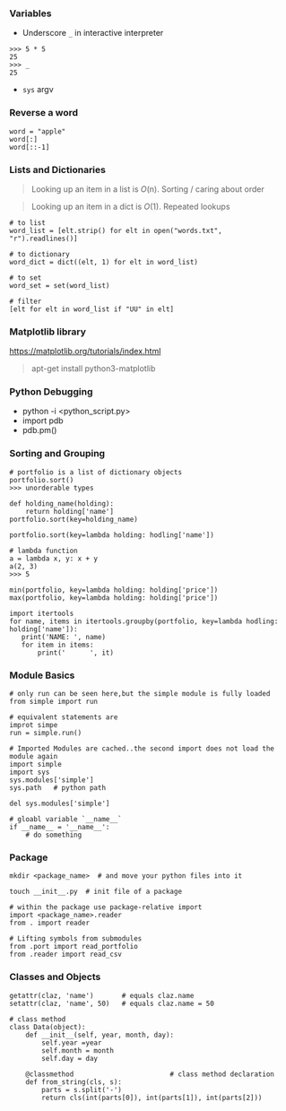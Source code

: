 ### Variables
- Underscore `_` in interactive interpreter
```
>>> 5 * 5
25
>>> _
25
```

- `sys` argv

### Reverse a word

```
word = "apple"
word[:]
word[::-1]
```

### Lists and Dictionaries
> Looking up an item in a list is *O*(n). Sorting / caring about order

> Looking up an item in a dict is *O*(1). Repeated lookups

```
# to list
word_list = [elt.strip() for elt in open("words.txt", "r").readlines()]

# to dictionary
word_dict = dict((elt, 1) for elt in word_list)

# to set
word_set = set(word_list)

# filter
[elt for elt in word_list if "UU" in elt]
```

### Matplotlib library
https://matplotlib.org/tutorials/index.html
> apt-get install python3-matplotlib

### Python Debugging
- python -i <python_script.py>
- import pdb
- pdb.pm()

### Sorting and Grouping
```
# portfolio is a list of dictionary objects
portfolio.sort()
>>> unorderable types

def holding_name(holding):
    return holding['name']    
portfolio.sort(key=holding_name)

portfolio.sort(key=lambda holding: hodling['name'])

# lambda function
a = lambda x, y: x + y
a(2, 3)
>>> 5

min(portfolio, key=lambda holding: holding['price'])
max(portfolio, key=lambda holding: holding['price'])

import itertools
for name, items in itertools.groupby(portfolio, key=lambda hodling: holding['name']):
   print('NAME: ', name)
   for item in items:
       print('      ', it)

```

### Module Basics
```
# only run can be seen here,but the simple module is fully loaded
from simple import run

# equivalent statements are
improt simpe
run = simple.run()

# Imported Modules are cached..the second import does not load the module again
import simple
import sys
sys.modules['simple']
sys.path   # python path

del sys.modules['simple']

# gloabl variable `__name__`
if __name__ = '__name__':
    # do something
```

### Package

```
mkdir <package_name>  # and move your python files into it

touch __init__.py  # init file of a package

# within the package use package-relative import
import <package_name>.reader
from . import reader

# Lifting symbols from submodules
from .port import read_portfolio
from .reader import read_csv

```

### Classes and Objects
```
getattr(claz, 'name')       # equals claz.name
setattr(claz, 'name', 50)   # equals claz.name = 50

# class method
class Data(object):
    def __init__(self, year, month, day):
        self.year =year
        self.month = month
        self.day = day
        
    @classmethod                        # class method declaration
    def from_string(cls, s):
        parts = s.split('-')
        return cls(int(parts[0]), int(parts[1]), int(parts[2]))
```
